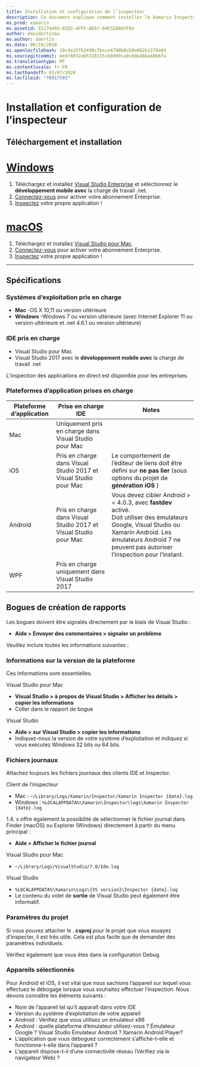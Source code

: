 ```yaml
---
title: Installation et configuration de l’inspecteur
description: Ce document explique comment installer le Xamarin Inspector et présente les plateformes de système d’exploitation, IDE et d’application prises en charge.
ms.prod: xamarin
ms.assetid: 81174493-02D3-4FF5-AD57-04F3288A7F94
author: davidortinau
ms.author: daortin
ms.date: 06/19/2018
ms.openlocfilehash: 19c4a15fb2490c7bace4798b0cb8e062b1379a04
ms.sourcegitcommit: eedc6032eb5328115cb0d99ca9c8de48be40b6fa
ms.translationtype: MT
ms.contentlocale: fr-FR
ms.lasthandoff: 03/07/2020
ms.locfileid: "78917593"
---
```

# <a name="inspector-installation-and-requirements"></a>Installation et configuration de l’inspecteur

## <a name="download-and-installation"></a>Téléchargement et installation

# <a name="windows"></a>[Windows](#tab/windows)

1. Téléchargez et installez [Visual Studio Enterprise](https://visualstudio.microsoft.com/vs/) et sélectionnez le **développement mobile avec** la charge de travail .net.
1. [Connectez-vous](https://docs.microsoft.com/visualstudio/ide/signing-in-to-visual-studio) pour activer votre abonnement Enterprise.
1. [Inspectez](~/tools/inspector/inspect.md) votre propre application !

# <a name="macos"></a>[macOS](#tab/macos)

1. Téléchargez et installez [Visual Studio pour Mac](https://visualstudio.microsoft.com/vs/mac/).
1. [Connectez-vous](https://docs.microsoft.com/visualstudio/mac/activation) pour activer votre abonnement Enterprise.
1. [Inspectez](~/tools/inspector/inspect.md) votre propre application !

-----

## <a name="requirements"></a>Spécifications

### <a name="supported-operating-systems"></a>Systèmes d’exploitation pris en charge

- **Mac** -OS X 10,11 ou version ultérieure
- **Windows** -Windows 7 ou version ultérieure (avec Internet Explorer 11 ou version ultérieure et .net 4.6.1 ou version ultérieure)

### <a name="supported-ides"></a>IDE pris en charge

- Visual Studio pour Mac
- Visual Studio 2017 avec le **développement mobile avec** la charge de travail .net

L’inspection des applications en direct est disponible pour les entreprises.

<a name="supported-platforms" />

### <a name="supported-app-platforms"></a>Plateformes d’application prises en charge

|Plateforme d’application|Prise en charge IDE|Notes|
|--- |--- |--- |
|Mac|Uniquement pris en charge dans Visual Studio pour Mac|
|iOS|Pris en charge dans Visual Studio 2017 et Visual Studio pour Mac| Le comportement de l’éditeur de liens doit être défini sur **ne pas lier** (sous options du projet de **génération iOS** ) |
|Android|Pris en charge dans Visual Studio 2017 et Visual Studio pour Mac|Vous devez cibler Android > = 4.0.3, avec **fastdev** activé.<br />Doit utiliser des émulateurs Google, Visual Studio ou Xamarin Android. Les émulateurs Android 7 ne peuvent pas autoriser l’inspection pour l’instant.|
|WPF|Pris en charge uniquement dans Visual Studio 2017|

<a name="reporting-bugs" />

## <a name="reporting-bugs"></a>Bogues de création de rapports

Les bogues doivent être signalés directement par le biais de Visual Studio :

- **Aide > Envoyer des commentaires > signaler un problème**

Veuillez inclure toutes les informations suivantes :

### <a name="platform-version-information"></a>Informations sur la version de la plateforme

Ces informations sont essentielles.

Visual Studio pour Mac

- **Visual Studio > à propos de Visual Studio > Afficher les détails > copier les informations**
- Coller dans le rapport de bogue

Visual Studio

- **Aide > sur Visual Studio > copier les informations**
- Indiquez-nous la version de votre système d’exploitation et indiquez si vous exécutez Windows 32 bits ou 64 bits.

### <a name="log-files"></a>Fichiers journaux

Attachez toujours les fichiers journaux des clients IDE et Inspector.

Client de l’inspecteur

- Mac : `~/Library/Logs/Xamarin/Inspector/Xamarin Inspector {date}.log`
- Windows : `%LOCALAPPDATA%\Xamarin\Inspector\logs\Xamarin Inspector {date}.log`

1.4. x offre également la possibilité de sélectionner le fichier journal dans Finder (macOS) ou Explorer (Windows) directement à partir du menu principal :

- **Aide > Afficher le fichier journal**

Visual Studio pour Mac

- `~/Library/Logs/VisualStudio/7.0/Ide.log`

Visual Studio

- `%LOCALAPPDATA%\Xamarin\Logs\{VS version}\Inspector {date}.log`
- Le contenu du volet de **sortie** de Visual Studio peut également être informatif.

### <a name="project-settings"></a>Paramètres du projet

Si vous pouvez attacher le **. csproj** pour le projet que vous essayez d’inspecter, il est très utile. Cela est plus facile que de demander des paramètres individuels.

Vérifiez également que vous êtes dans la configuration Debug.

### <a name="selected-devices"></a>Appareils sélectionnés

Pour Android et iOS, il est vital que nous sachions l’appareil sur lequel vous effectuez le débogage lorsque vous souhaitez effectuer l’inspection. Nous devons connaître les éléments suivants :

- Nom de l’appareil tel qu’il apparaît dans votre IDE
- Version du système d’exploitation de votre appareil
- Android : Vérifiez que vous utilisez un émulateur x86
- Android : quelle plateforme d’émulateur utilisez-vous ? Émulateur Google ? Visual Studio Émulateur Android ? Xamarin Android Player?
- L’application que vous déboguez correctement s’affiche-t-elle et fonctionne-t-elle dans l’appareil ?
- L’appareil dispose-t-il d’une connectivité réseau (Vérifiez via le navigateur Web) ?

[client-bugs]: https://github.com/Microsoft/workbooks/issues/new
